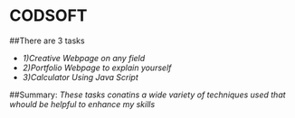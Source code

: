 # CODSOFT 

##There are 3 tasks
-   *1)Creative Webpage on any field*
-   *2)Portfolio Webpage to explain yourself*
-   *3)Calculator Using Java Script*

##Summary:
*These tasks conatins a wide variety of techniques used that whould be helpful to enhance my skills*
